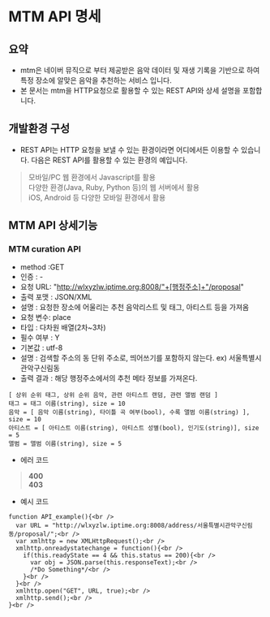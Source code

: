 # MTM API 명세

## 요약
* mtm은 네이버 뮤직으로 부터 제공받은 음악 데이터 및 재생 기록을 기반으로 하여 특정 장소에 알맞은 음악을 추천하는 서비스 입니다.
* 본 문서는 mtm을 HTTP요청으로 활용할 수 있는 REST API와 상세 설명을 포함합니다.

## 개발환경 구성
* REST API는 HTTP 요청을 보낼 수 있는 환경이라면 어디에서든 이용할 수 있습니다. 다음은 REST API를 활용할 수 있는 환경의 예입니다.
> 모바일/PC 웹 환경에서 Javascript를 활용<br />
> 다양한 환경(Java, Ruby, Python 등)의 웹 서버에서 활용<br />
>iOS, Android 등 다양한 모바일 환경에서 활용<br />

## MTM API 상세기능
### MTM curation API
  * method :GET
  * 인증 : -
  * 요청 URL: "http://wlxyzlw.iptime.org:8008/"+[행정주소]+"/proposal"
  * 출력 포맷 : JSON/XML
  * 설명 : 요청한 장소에 어울리는 추천 음악리스트 및 태그, 아티스트 등을 가져옴
  * 요청 변수: place
  * 타입 : 다차원 배열(2차~3차)
  * 필수 여부 : Y
  * 기본값 : utf-8
  * 설명 : 검색할 주소의 동 단위 주소로, 띄어쓰기를 포함하지 않는다. ex) 서울특별시관악구신림동
  * 출력 결과 : 해당 행정주소에서의 추천 메타 정보를 가져온다.
```
[ 상위 순위 태그, 상위 순위 음악, 관련 아티스트 랜덤, 관련 앨범 랜덤 ]
태그 = 태그 이름(string), size = 10
음악 = [ 음악 이름(string), 타이틀 곡 여부(bool), 수록 앨범 이름(string) ], size = 10
아티스트 = [ 아티스트 이름(string), 아티스트 성별(bool), 인기도(string)], size = 5
앨범 = 앨범 이름(string), size = 5
```
  * 에러 코드
>   __400__<br />
>   __403__<br />

* 예시 코드
```
function API_example(){<br />
  var URL = "http://wlxyzlw.iptime.org:8008/address/서울특별시관악구신림동/proposal/";<br />
  var xmlhttp = new XMLHttpRequest();<br />
  xmlhttp.onreadystatechange = function(){<br />
    if(this.readyState == 4 && this.status == 200){<br />
      var obj = JSON.parse(this.responseText);<br />
      /*Do Something*/<br />
    }<br />
  }<br />
  xmlhttp.open("GET", URL, true);<br />
  xmlhttp.send();<br />
}<br />
```

